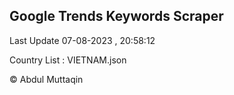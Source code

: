 

## Google Trends Keywords Scraper 
 
Last Update 07-08-2023 , 20:58:12

Country List :
VIETNAM.json



© Abdul Muttaqin 

